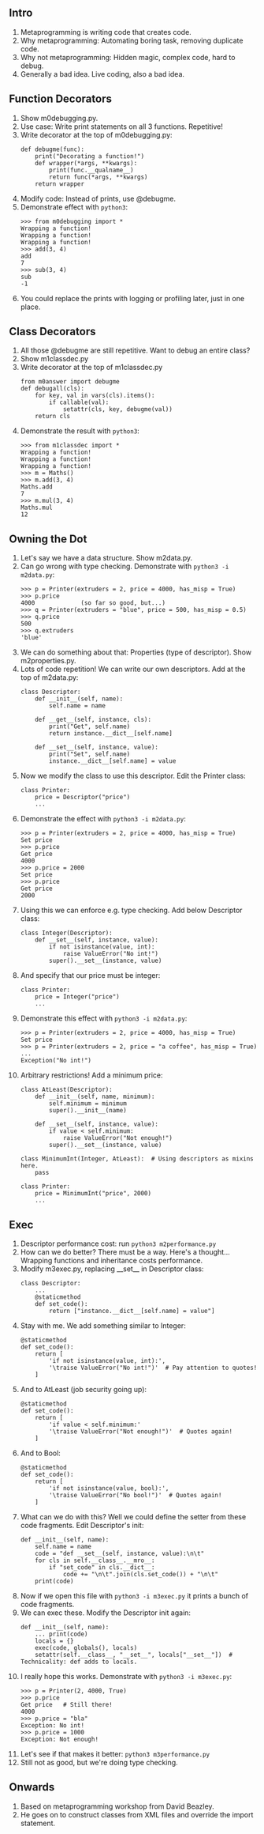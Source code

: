 Intro
----
1. Metaprogramming is writing code that creates code.
2. Why metaprogramming: Automating boring task, removing duplicate code.
3. Why not metaprogramming: Hidden magic, complex code, hard to debug.
4. Generally a bad idea. Live coding, also a bad idea.

Function Decorators
----
1. Show m0debugging.py.
2. Use case: Write print statements on all 3 functions. Repetitive!
3. Write decorator at the top of m0debugging.py:
	```
	def debugme(func):
		print("Decorating a function!")
		def wrapper(*args, **kwargs):
			print(func.__qualname__)
			return func(*args, **kwargs)
		return wrapper
	```
4. Modify code: Instead of prints, use @debugme.
5. Demonstrate effect with `python3`:
	```
	>>> from m0debugging import *
	Wrapping a function!
	Wrapping a function!
	Wrapping a function!
	>>> add(3, 4)
	add
	7
	>>> sub(3, 4)
	sub
	-1
	```
6. You could replace the prints with logging or profiling later, just in one place.

Class Decorators
----
1. All those @debugme are still repetitive. Want to debug an entire class?
2. Show m1classdec.py
3. Write decorator at the top of m1classdec.py
	```
	from m0answer import debugme
	def debugall(cls):
		for key, val in vars(cls).items():
			if callable(val):
				setattr(cls, key, debugme(val))
		return cls
	```
4. Demonstrate the result with `python3`:
	```
	>>> from m1classdec import *
	Wrapping a function!
	Wrapping a function!
	Wrapping a function!
	>>> m = Maths()
	>>> m.add(3, 4)
	Maths.add
	7
	>>> m.mul(3, 4)
	Maths.mul
	12
	```

Owning the Dot
----
1. Let's say we have a data structure. Show m2data.py.
2. Can go wrong with type checking. Demonstrate with `python3 -i m2data.py`:
	```
	>>> p = Printer(extruders = 2, price = 4000, has_misp = True)
	>>> p.price
	4000             (so far so good, but...)
	>>> q = Printer(extruders = "blue", price = 500, has_misp = 0.5)
	>>> q.price
	500
	>>> q.extruders
	'blue'
	```
3. We can do something about that: Properties (type of descriptor). Show m2properties.py.
4. Lots of code repetition! We can write our own descriptors. Add at the top of m2data.py:
	```
	class Descriptor:
		def __init__(self, name):
			self.name = name
	
		def __get__(self, instance, cls):
			print("Get", self.name)
			return instance.__dict__[self.name]
	
		def __set__(self, instance, value):
			print("Set", self.name)
			instance.__dict__[self.name] = value
	```
5. Now we modify the class to use this descriptor. Edit the Printer class:
	```
	class Printer:
		price = Descriptor("price")
		...
	```
6. Demonstrate the effect with `python3 -i m2data.py`:
	```
	>>> p = Printer(extruders = 2, price = 4000, has_misp = True)
	Set price
	>>> p.price
	Get price
	4000
	>>> p.price = 2000
	Set price
	>>> p.price
	Get price
	2000
	```
7. Using this we can enforce e.g. type checking. Add below Descriptor class:
	```
	class Integer(Descriptor):
		def __set__(self, instance, value):
			if not isinstance(value, int):
				raise ValueError("No int!")
			super().__set__(instance, value)
	```
8. And specify that our price must be integer:
	```
	class Printer:
		price = Integer("price")
		...
	```
9. Demonstrate this effect with `python3 -i m2data.py`:
	```
	>>> p = Printer(extruders = 2, price = 4000, has_misp = True)
	Set price
	>>> p = Printer(extruders = 2, price = "a coffee", has_misp = True)
	...
	Exception("No int!")
	```
10. Arbitrary restrictions! Add a minimum price:
	```
	class AtLeast(Descriptor):
		def __init__(self, name, minimum):
			self.minimum = minimum
			super().__init__(name)
	
		def __set__(self, instance, value):
			if value < self.minimum:
				raise ValueError("Not enough!")
			super().__set__(instance, value)

	class MinimumInt(Integer, AtLeast):  # Using descriptors as mixins here.
		pass

	class Printer:
		price = MinimumInt("price", 2000)
		...
	```

Exec
----
1. Descriptor performance cost: run `python3 m2performance.py`
2. How can we do better? There must be a way. Here's a thought... Wrapping functions and inheritance costs performance.
3. Modify m3exec.py, replacing \_\_set\_\_ in Descriptor class:
	```
	class Descriptor:
		...
		@staticmethod
		def set_code():
			return ["instance.__dict__[self.name] = value"]
	```
4. Stay with me. We add something similar to Integer:
	```
	@staticmethod
	def set_code():
		return [
			'if not isinstance(value, int):',
			'\traise ValueError("No int!")'  # Pay attention to quotes!
		]
	```
5. And to AtLeast (job security going up):
	```
	@staticmethod
	def set_code():
		return [
			'if value < self.minimum:'
			'\traise ValueError("Not enough!")'  # Quotes again!
		]
	```
6. And to Bool:
	```
	@staticmethod
	def set_code():
		return [
			'if not isinstance(value, bool):',
			'\traise ValueError("No bool!")'  # Quotes again!
		]
	```
7. What can we do with this? Well we could define the setter from these code fragments. Edit Descriptor's init:
	```
	def __init__(self, name):
		self.name = name
		code = "def __set__(self, instance, value):\n\t"
		for cls in self.__class__.__mro__:
			if "set_code" in cls.__dict__:
				code += "\n\t".join(cls.set_code()) + "\n\t"
		print(code)
	```
8. Now if we open this file with `python3 -i m3exec.py` it prints a bunch of code fragments.
9. We can exec these. Modify the Descriptor init again:
	```
	def __init__(self, name):
		... print(code)
		locals = {}
		exec(code, globals(), locals)
		setattr(self.__class__, "__set__", locals["__set__"])  # Technicality: def adds to locals.
	``` 
10. I really hope this works. Demonstrate with `python3 -i m3exec.py`:
	```
	>>> p = Printer(2, 4000, True)
	>>> p.price
	Get price   # Still there!
	4000
	>>> p.price = "bla"
	Exception: No int!
	>>> p.price = 1000
	Exception: Not enough!
	```
11. Let's see if that makes it better: `python3 m3performance.py`
12. Still not as good, but we're doing type checking.

Onwards
----
1. Based on metaprogramming workshop from David Beazley.
2. He goes on to construct classes from XML files and override the import statement.